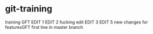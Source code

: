 # git-training
training GFT
EDIT 1
EDIT 2
fucking edit
EDIT 3
EDIT 5
new changes for featuresGFT
first line in master branch